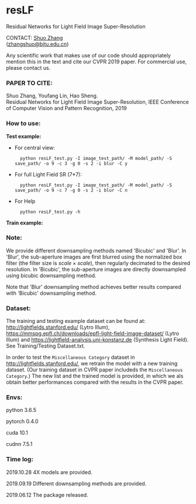 # resLF
Residual Networks for Light Field Image Super-Resolution

CONTACT: [Shuo Zhang](https://shuozh.github.io/)  
(zhangshuo@bjtu.edu.cn)

Any scientific work that makes use of our code should appropriately mention this in the text and cite our CVPR 2019 paper. For commercial use, please contact us.

### PAPER TO CITE:

Shuo Zhang, Youfang Lin, Hao Sheng.  
Residual Networks for Light Field Image Super-Resolution, 
IEEE Conference of Computer Vision and Pattern Recognition, 2019

### How to use:

**Test example:** 

- For central view:
  
        python resLF_test.py -I image_test_path/ -M model_path/ -S save_path/ -o 9 -c 3 -g 0 -s 2 -i blur -C y

- For full Light Field SR (7*7):

        python resLF_test.py -I image_test_path/ -M model_path/ -S save_path/ -o 9 -c 7 -g 0 -s 2 -i blur -C n

- For Help
        
        python resLF_test.py -h
    
**Train example:** 



### Note:

We provide different downsampling methods named 'Bicubic' and 'Blur'. 
In 'Blur', the sub-aperture images are first blurred using the normalized box filter (the filter size is $scale \times scale$), then regularly decimated to the desired resolution. 
In 'Bicubic', the sub-aperture images are directly downsampled using bicubic downsampling method.

Note that 'Blur' downsampling method achieves better results compared with 'Bicubic' downsampling method.

### Dataset:
The training and testing example dataset can be found at: http://lightfields.stanford.edu/ (Lytro Illum), 
https://mmspg.epfl.ch/downloads/epfl-light-field-image-dataset/ (Lytro Illum) and  https://lightfield-analysis.uni-konstanz.de (Synthesis Light Field). See Training/Testing Dataset.txt.

In order to test the `Miscellaneous Category` dataset in http://lightfields.stanford.edu/, we retrain the model with a new training dataset. (Our training dataset in CVPR paper includeds the `Miscellaneous Category`.) The new list and the trained model is provided, in which we als obtain better performances compared with the results in the CVPR paper.

### Envs:

python 3.6.5

pytorch 0.4.0

cuda 10.1

cudnn 7.5.1


### Time log:

2019.10.28 4X models are provided. 

2019.09.19 Different downsampling methods are provided. 

2019.06.12 The package released.


